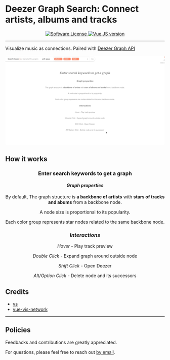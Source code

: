 # Deezer Graph Search: Connect artists, albums and tracks

<div align="center">
    <a href="LICENSE">
        <img src="https://img.shields.io/badge/license-MIT-brightgreen.svg?" alt="Software License" />
    </a>
    <a href="Vue">
        <img src="https://img.shields.io/badge/vue-3.2.13-green.svg" alt="Vue JS version" />
    </a>
</div>

---

Visualize music as connections. Paired with [Deezer Graph API](https://github.com/tdambrin/deezer-graph-api)

<img src="./doc/assets/Deezer%20Graph%20Demo%20(Saturn%20SZA).gif" style="border-radius: 5px" align="center">

## How it works

<div align="center">
    <h3>Enter search keywords to get a graph</h3>
    <h4><i>Graph properties</i></h3>
    <p>
        By default, The graph structure is <b>a backbone of artists</b>
        <span v-show="this.starTypes"> with <b>stars of tracks and abums</b> from a backbone node.</span>
    </p>
    <p>A node size is proportional to its popularity.</p>
    <p>Each color group represents star nodes related to the same backbone node.</p>
    <h3><i>Interactions</i></h3>
    <p>
        <i v-show="!isMobile">Hover - </i>
        Play track preview
    </p>
    <p><i>Double Click - </i>Expand graph around outside node</p>
    <p><i>Shift Click - </i>Open Deezer</p>
    <p><i>Alt/Option Click - </i>Delete node and its successors</p>
</div>

## Credits

- [vs](https://github.com/anvaka/vs)
- [vue-vis-network](https://github.com/r3code/vue-vis-network)

---

## Policies
Feedbacks and contributions are greatly appreciated.

For questions, please feel free to reach out [by email](mailto:thomas.dambrin@gmail.com?subject=[GitHub]%20Deezer%20Graph%20UI).
